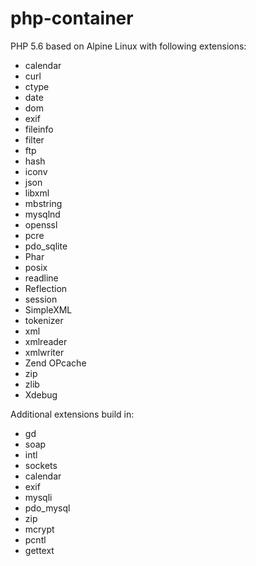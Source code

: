 # php-container

PHP 5.6 based on Alpine Linux with following extensions:
- calendar
- curl
- ctype
- date
- dom
- exif
- fileinfo
- filter
- ftp
- hash
- iconv
- json
- libxml
- mbstring
- mysqlnd
- openssl
- pcre
- pdo_sqlite
- Phar
- posix
- readline
- Reflection
- session
- SimpleXML
- tokenizer
- xml
- xmlreader
- xmlwriter
- Zend OPcache
- zip
- zlib
- Xdebug

Additional extensions build in:
- gd
- soap
- intl
- sockets
- calendar
- exif
- mysqli
- pdo_mysql
- zip
- mcrypt
- pcntl
- gettext
